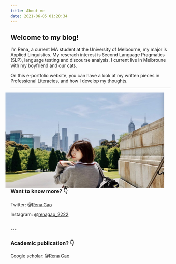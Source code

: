 ```yaml
---
title: About me
date: 2021-06-05 01:20:34
---
```



## Welcome to my blog!

I’m Rena, a current MA student at the University of Melbourne, my major is Applied Linguistics. My reserach interest is Second Language Pragmatics (SLP), language testing and discourse analysis. I current live in Melbroune with my boyfriend and our cats. 

On this e-portfolio website, you can have a look at my written pieces in Professional Literacies, and how I develop my thoughts.

---


<div align=center>
    <img src="/assets/images/aboutpicme.jpeg" align="right" width="500" height="300" style="padding: 0; margin-right:20px"><br />
</div>

### Want to know more? 👇  




<i class="iconfont icon-twitter-fill"></i> Twitter: @[Rena Gao](https://twitter.com/weiweigao1997) 

<i class="iconfont icon-instagram-fill"></i> Instagram: @[renagao_2222](https://www.instagram.com/renagao2222__/)


<br>
---

### Academic publication? 👇 

<i class="iconfont icon-google-fill"></i> Google scholar: @[Rena Gao](https://scholar.google.com/citations?hl=zh-CN&user=tlrRR9cAAAAJ&view_op=list_works&gmla=AJsN-F7m_rftwvc7sZ-9qRK9xND_oTFwbVii7Kdt7VivGX4gz16cy7a-wSi8ZtBw7WhtjSjfWWwuTz5HsC230Oae0kRqBjQOewmZhFIu_3HeBjpTUOIJZh5JJJUnT1Kt4WXbiNMTkqSy)


